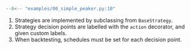 ``` python
--8<-- "examples/00_simple_peaker.py:10"
```

1. Strategies are implemented by subclassing from `BaseStrategy`.
2. Strategy decision points are labelled with the `action` decorator, and given custom labels.
3. When backtesting, schedules must be set for each decision point.
